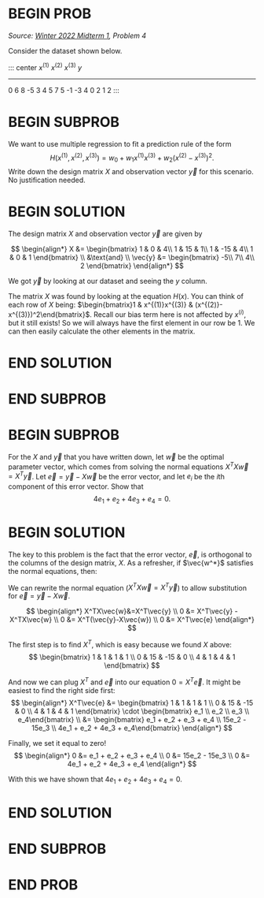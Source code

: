 # BEGIN PROB

<i>Source: [Winter 2022 Midterm 1](../wi22-midterm1/index.html), Problem 4</i>

Consider the dataset shown below.

::: center
  $x^{(1)}$   $x^{(2)}$   $x^{(3)}$   $y$
  ----------- ----------- ----------- -----
  0           6           8           -5
  3           4           5           7
  5           -1          -3          4
  0           2           1           2
:::

# BEGIN SUBPROB

We want to use multiple regression to fit a prediction rule
of the form
$$H(x^{(1)}, x^{(2)}, x^{(3)}) = w_0 + w_1 x^{(1)}x^{(3)} + w_2 (x^{(2)}-x^{(3)})^2.$$
Write down the design matrix $X$ and observation vector $\vec{y}$ for
this scenario. No justification needed.

# BEGIN SOLUTION

The design matrix $X$ and observation vector $\vec{y}$ are given by

$$
\begin{align*}
X &=
\begin{bmatrix}
1 & 0 & 4\\
1 & 15 & 1\\
1 & -15 & 4\\
1 & 0 & 1
\end{bmatrix} \\
&\text{and} \\
\vec{y} &= \begin{bmatrix}
-5\\
7\\
4\\
2
\end{bmatrix}
\end{align*}
$$

We got $\vec{y}$ by looking at our dataset and seeing the $y$ column.

The matrix $X$ was found by looking at the equation $H(x)$. You can think of each row of $X$ being: $\begin{bmatrix}1 & x^{(1)}x^{(3)} & (x^{(2)}-x^{(3)})^2\end{bmatrix}$. Recall our bias term here is not affected by $x^{(i)}$, but it still exists! So we will always have the first element in our row be $1$. We can then easily calculate the other elements in the matrix.

# END SOLUTION

# END SUBPROB

# BEGIN SUBPROB

For the $X$ and $\vec{y}$ that you have written down, let $\vec{w}$ be the optimal parameter vector, which comes from solving the normal equations $X^TX\vec{w}=X^T\vec{y}$. Let $\vec{e} = \vec{y} - X \vec{w}$ be the error vector, and let $e_i$ be the $i$th component of this error vector. Show that $$4e_1+e_2+4e_3+e_4=0.$$

# BEGIN SOLUTION

The key to this problem is the fact that the error vector, $\vec{e}$, is orthogonal to the columns of the design matrix, $X$. As a refresher, if $\vec{w^*}$ satisfies the normal equations, then:

We can rewrite the normal equation ($X^TX\vec{w}=X^T\vec{y}$) to allow substitution for $\vec{e} = \vec{y} - X \vec{w}$.

$$
\begin{align*}
X^TX\vec{w}&=X^T\vec{y} \\ 
0 &= X^T\vec{y} - X^TX\vec{w} \\
0 &= X^T(\vec{y}-X\vec{w}) \\
0 &= X^T\vec{e}
\end{align*}
$$

The first step is to find $X^T$, which is easy because we found $X$ above:
$$
\begin{bmatrix}
1 & 1 & 1 & 1 \\ 0 & 15 & -15 & 0 \\ 4 & 1 & 4 & 1
\end{bmatrix}
$$

And now we can plug $X^T$ and $\vec e$ into our equation $0 = X^T\vec{e}$. It might be easiest to find the right side first:
$$
\begin{align*}
X^T\vec{e} &= 
\begin{bmatrix}
1 & 1 & 1 & 1 \\ 0 & 15 & -15 & 0 \\ 4 & 1 & 4 & 1
\end{bmatrix} \cdot \begin{bmatrix} e_1 \\ e_2 \\ e_3 \\ e_4\end{bmatrix} \\
&= \begin{bmatrix} e_1 + e_2 + e_3 + e_4 \\
15e_2 - 15e_3 \\ 4e_1 + e_2 + 4e_3 + e_4\end{bmatrix}
\end{align*}
$$

Finally, we set it equal to zero!
$$
\begin{align*}
0 &= e_1 + e_2 + e_3 + e_4 \\
0 &= 15e_2 - 15e_3 \\
0 &= 4e_1 + e_2 + 4e_3 + e_4
\end{align*}
$$

With this we have shown that $4e_1+e_2+4e_3+e_4=0$.

# END SOLUTION

# END SUBPROB

# END PROB